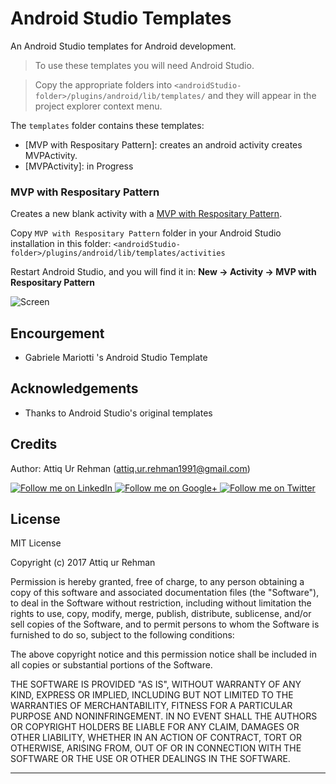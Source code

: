 # Android Studio Templates

An Android Studio templates for Android development.

> To use these templates you will need Android Studio.

> Copy the appropriate folders into `<androidStudio-folder>/plugins/android/lib/templates/` and they will appear in the project explorer context menu.


The `templates` folder contains these templates:

* [MVP with Respositary Pattern]: creates an android activity creates MVPActivity.
* [MVPActivity]: in Progress



### MVP with Respositary Pattern

Creates a new blank activity with a [MVP with Respositary Pattern](https://github.com/attiqrehman1991/MVPwithRepositorySoftwarePatternTemplate/tree/master/MVP%20with%20Respositary%20Pattern).

Copy `MVP with Respositary Pattern` folder in your Android Studio installation in this folder: `<androidStudio-folder>/plugins/android/lib/templates/activities`

Restart Android Studio, and you will find it in: **New -> Activity -> MVP with Respositary Pattern**

![Screen](https://raw.githubusercontent.com/attiqrehman1991/MVPwithRepositorySoftwarePatternTemplate/master/screenshot.png)



 
## Encourgement

* Gabriele Mariotti 's Android Studio Template


Acknowledgements
--------------------

* Thanks to Android Studio's original templates


Credits
-------

Author: Attiq Ur Rehman (attiq.ur.rehman1991@gmail.com)


<a href="linkedin.com/in/attiqurrehman/">
  <img alt="Follow me on LinkedIn"
       src="https://github.com/gabrielemariotti/cardslib/raw/master/demo/images/linkedin.png" />
</a>
<a href="https://plus.google.com/+AttiqRao1991">
  <img alt="Follow me on Google+"
       src="https://github.com/gabrielemariotti/cardslib/raw/master/demo/images/g+64.png" />
</a>
<a href="https://twitter.com/attiqrao">
  <img alt="Follow me on Twitter"
       src="https://github.com/gabrielemariotti/cardslib/raw/master/demo/images/twitter64.png" />
</a>

License
-------

MIT License

Copyright (c) 2017 Attiq ur Rehman

Permission is hereby granted, free of charge, to any person obtaining a copy
of this software and associated documentation files (the "Software"), to deal
in the Software without restriction, including without limitation the rights
to use, copy, modify, merge, publish, distribute, sublicense, and/or sell
copies of the Software, and to permit persons to whom the Software is
furnished to do so, subject to the following conditions:

The above copyright notice and this permission notice shall be included in all
copies or substantial portions of the Software.

THE SOFTWARE IS PROVIDED "AS IS", WITHOUT WARRANTY OF ANY KIND, EXPRESS OR
IMPLIED, INCLUDING BUT NOT LIMITED TO THE WARRANTIES OF MERCHANTABILITY,
FITNESS FOR A PARTICULAR PURPOSE AND NONINFRINGEMENT. IN NO EVENT SHALL THE
AUTHORS OR COPYRIGHT HOLDERS BE LIABLE FOR ANY CLAIM, DAMAGES OR OTHER
LIABILITY, WHETHER IN AN ACTION OF CONTRACT, TORT OR OTHERWISE, ARISING FROM,
OUT OF OR IN CONNECTION WITH THE SOFTWARE OR THE USE OR OTHER DEALINGS IN THE
SOFTWARE.

---
